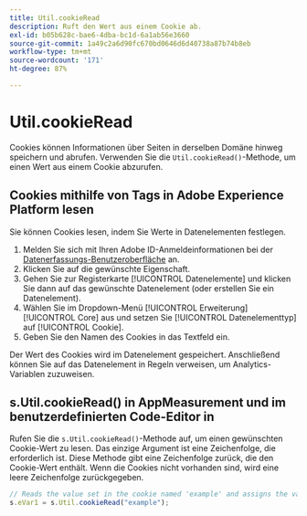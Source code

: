 ```yaml
---
title: Util.cookieRead
description: Ruft den Wert aus einem Cookie ab.
exl-id: b05b628c-bae6-4dba-bc1d-6a1ab56e3660
source-git-commit: 1a49c2a6d90fc670bd0646d6d40738a87b74b8eb
workflow-type: tm+mt
source-wordcount: '171'
ht-degree: 87%

---
```


# Util.cookieRead

Cookies können Informationen über Seiten in derselben Domäne hinweg speichern und abrufen. Verwenden Sie die `Util.cookieRead()`-Methode, um einen Wert aus einem Cookie abzurufen.

## Cookies mithilfe von Tags in Adobe Experience Platform lesen

Sie können Cookies lesen, indem Sie Werte in Datenelementen festlegen.

1. Melden Sie sich mit Ihren Adobe ID-Anmeldeinformationen bei der [Datenerfassungs-Benutzeroberfläche](https://experience.adobe.com/data-collection) an.
2. Klicken Sie auf die gewünschte Eigenschaft.
3. Gehen Sie zur Registerkarte [!UICONTROL Datenelemente] und klicken Sie dann auf das gewünschte Datenelement (oder erstellen Sie ein Datenelement).
4. Wählen Sie im Dropdown-Menü [!UICONTROL Erweiterung] [!UICONTROL Core] aus und setzen Sie [!UICONTROL Datenelementtyp] auf [!UICONTROL Cookie].
5. Geben Sie den Namen des Cookies in das Textfeld ein.

Der Wert des Cookies wird im Datenelement gespeichert. Anschließend können Sie auf das Datenelement in Regeln verweisen, um Analytics-Variablen zuzuweisen.

## s.Util.cookieRead() in AppMeasurement und im benutzerdefinierten Code-Editor in 

Rufen Sie die `s.Util.cookieRead()`-Methode auf, um einen gewünschten Cookie-Wert zu lesen. Das einzige Argument ist eine Zeichenfolge, die erforderlich ist. Diese Methode gibt eine Zeichenfolge zurück, die den Cookie-Wert enthält. Wenn die Cookies nicht vorhanden sind, wird eine leere Zeichenfolge zurückgegeben.

```js
// Reads the value set in the cookie named 'example' and assigns the value to eVar1
s.eVar1 = s.Util.cookieRead("example");
```
